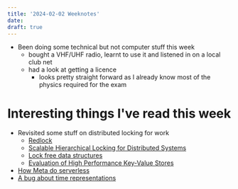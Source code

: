 ```yaml
---
title: '2024-02-02 Weeknotes'
date: 
draft: true
---
```

- Been doing some technical but not computer stuff this week
  - bought a VHF/UHF radio, learnt to use it and listened in on a local club net
  - had a look at getting a licence
    - looks pretty straight forward as I already know most of the physics required for the exam

# Interesting things I've read this week
- Revisited some stuff on distributed locking for work
  - [Redlock](https://martin.kleppmann.com/2016/02/08/how-to-do-distributed-locking.html)
  - [Scalable Hierarchical Locking for Distributed Systems](https://arcb.csc.ncsu.edu/~mueller/ftp/pub/mueller/papers/jpdc03.pdf)
  - [Lock free data structures](https://www.cl.cam.ac.uk/techreports/UCAM-CL-TR-579.pdf)
  - [Evaluation of High Performance Key-Value Stores](https://ntnuopen.ntnu.no/ntnu-xmlui/bitstream/handle/11250/253721/751062_FULLTEXT01.pdf)
- [How Meta do serverless](https://www.micahlerner.com/2024/01/23/xfaas-hyperscale-and-low-cost-serverless-functions-at-meta.html)
- [A bug about time representations](https://github.com/Simon-Initiative/oli-torus/pull/4614)
